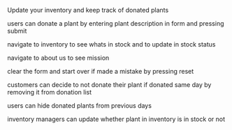 Update your inventory and keep track of donated plants

users can donate a plant by entering plant description in form and pressing submit

navigate to inventory to see whats in stock and to update in stock status

navigate to about us to see mission

clear the form and start over if made a mistake by pressing reset

customers can decide to not donate their plant if donated same day by removing it from donation list

users can hide donated plants from previous days

inventory managers can update whether plant in inventory is in stock or not

